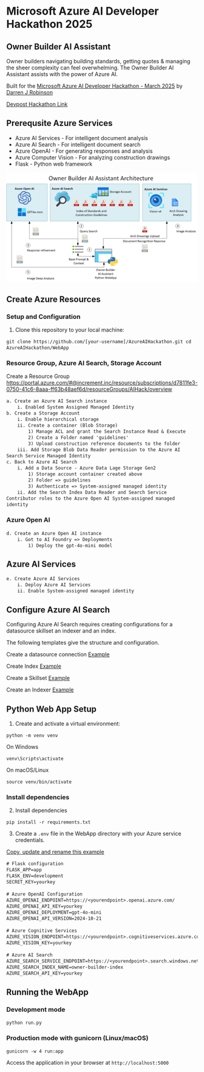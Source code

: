 # Microsoft Azure AI Developer Hackathon 2025

## Owner Builder AI Assistant

Owner builders navigating building standards, getting quotes &amp; managing the sheer complexity can feel overwhelming. The Owner Builder AI Assistant assists with the power of Azure AI.

Built for the [Microsoft Azure AI Developer Hackathon - March 2025](https://azureaidev.devpost.com/) by [Darren J Robinson](https://blog.darrenjrobinson.com)

[Devpost Hackathon Link](https://devpost.com/software/owner-builder-ai-assistant)


## Prerequsite Azure Services

- Azure AI Services - For intelligent document analysis
- Azure AI Search - For intelligent document search
- Azure OpenAI - For generating responses and analysis
- Azure Computer Vision - For analyzing construction drawings
- Flask - Python web framework

![Solution and Architecture Overview](./Owner%20Builder%20AI%20Assistant%20Arch.png)


## Create Azure Resources

### Setup and Configuration

1. Clone this repository to your local machine:

```
git clone https://github.com/[your-username]/AzureAIHackathon.git cd AzureAIHackathon/WebApp
```

### Resource Group, Azure AI Search, Storage Account

Create a Resource Group https://portal.azure.com/#@increment.inc/resource/subscriptions/d7811fe3-0750-41c6-8aaa-ff63b48aef6d/resourceGroups/AIHack/overview 

	a. Create an Azure AI Search instance
		i. Enabled System Assigned Managed Identity
	b. Create a Storage Account
		i. Enable hierarchical storage 
		ii. Create a container (Blob Storage)
			1) Manage ACL and grant the Search Instance Read & Execute
			2) Create a Folder named 'guidelines'
            3) Upload construction reference documents to the folder
		iii. Add Storage Blob Data Reader permission to the Azure AI Search Service Managed Identity	
	c. Back to Azure AI Search
		i. Add a Data Source - Azure Data Lage Storage Gen2
			1) Storage account container created above
			2) Folder => guidelines
			3) Authenticate => System-assigned managed identity
		ii. Add the Search Index Data Reader and Search Service Contributor roles to the Azure Open AI System-assigned managed identity


### Azure Open AI

	d. Create an Azure Open AI instance
		i. Got to AI Foundry => Deployments
			1) Deploy the gpt-4o-mini model

## Azure AI Services

	e. Create Azure AI Services 
		i. Deploy Azure AI Services
        ii. Enable System-assigned managed identity

## Configure Azure AI Search

Configuring Azure AI Search requires creating configurations for a datasource skillset an indexer and an index. 

The following templates give the structure and configuration.

Create a datasource connection 
[Example](./Azure%20AI%20Search/owner-builder-datasource.json)

Create Index 
[Example](./Azure%20AI%20Search/owner-builder-index.json)

Create a Skillset
[Example](./Azure%20AI%20Search/owner-builder-skillset.json)

Create an Indexer
[Example](./Azure%20AI%20Search/owner-builder-indexer.json)

## Python Web App Setup

1. Create and activate a virtual environment:

```
python -m venv venv
```

On Windows
```
venv\Scripts\activate
```

On macOS/Linux
```
source venv/bin/activate
```

### Install dependencies

2. Install dependencies

```
pip install -r requirements.txt
```

3. Create a `.env` file in the WebApp directory with your Azure service credentials.

[Copy, update and rename this example](./WebApp/example%20env.txt)

```
# Flask configuration
FLASK_APP=app
FLASK_ENV=development
SECRET_KEY=yourkey

# Azure OpenAI Configuration
AZURE_OPENAI_ENDPOINT=https://<yourendpoint>.openai.azure.com/
AZURE_OPENAI_API_KEY=yourkey
AZURE_OPENAI_DEPLOYMENT=gpt-4o-mini
AZURE_OPENAI_API_VERSION=2024-10-21

# Azure Cognitive Services
AZURE_VISION_ENDPOINT=https://<yourendpoint>.cognitiveservices.azure.com/
AZURE_VISION_KEY=yourkey

# Azure AI Search
AZURE_SEARCH_SERVICE_ENDPOINT=https://<yourendpoint>.search.windows.net
AZURE_SEARCH_INDEX_NAME=owner-builder-index
AZURE_SEARCH_API_KEY=yourkey 

```

## Running the WebApp

### Development mode
```
python run.py
```

### Production mode with gunicorn (Linux/macOS)
```
gunicorn -w 4 run:app
```
Access the application in your browser at `http://localhost:5000`